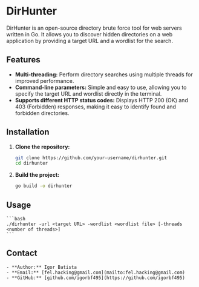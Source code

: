 # DirHunter

DirHunter is an open-source directory brute force tool for web servers written in Go. It allows you to discover hidden directories on a web application by providing a target URL and a wordlist for the search.

## Features

- **Multi-threading:** Perform directory searches using multiple threads for improved performance.
- **Command-line parameters:** Simple and easy to use, allowing you to specify the target URL and wordlist directly in the terminal.
- **Supports different HTTP status codes:** Displays HTTP 200 (OK) and 403 (Forbidden) responses, making it easy to identify found and forbidden directories.


## Installation

1. **Clone the repository:**

   ```bash
   git clone https://github.com/your-username/dirhunter.git
   cd dirhunter
   ```

2. **Build the project:**

    ```bash
   go build -o dirhunter
   ```

## Usage

    ```bash
    ./dirhunter -url <target URL> -wordlist <wordlist file> [-threads <number of threads>]
    ```

## Contact

    - **Author:** Igor Batista
    - **Email:** [fel.hacking@gmail.com](mailto:fel.hacking@gmail.com)
    - **GitHub:** [github.com/igorbf495](https://github.com/igorbf495)
